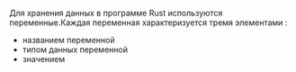 Для хранения данных в программе Rust используются переменные.Каждая переменная характеризуется тремя элементами : 
* названием переменной
* типом данных переменной 
* значением